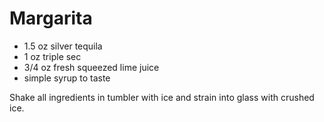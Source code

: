 # Margarita

- 1.5 oz silver tequila
- 1 oz triple sec
- 3/4 oz fresh squeezed lime juice
- simple syrup to taste

Shake all ingredients in tumbler with ice and strain into glass with crushed ice.
